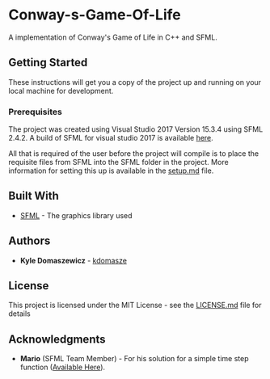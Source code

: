 # Conway-s-Game-Of-Life

A implementation of Conway's Game of Life in C++ and SFML.

## Getting Started

These instructions will get you a copy of the project up and running on your local machine for development.

### Prerequisites

The project was created using Visual Studio 2017 Version 15.3.4 using SFML 2.4.2. A build of SFML for visual studio 2017 is available [here](https://nightlybuilds.ch/project/show/1/SFML/).

All that is required of the user before the project will compile is to place the requisite files from SFML into the SFML folder in the project. More information for setting this up is available in the [setup.md](SFML/setup.md) file.

## Built With

* [SFML](https://www.sfml-dev.org/index.php) - The graphics library used

## Authors

* **Kyle Domaszewicz** - [kdomasze](https://github.com/kdomasze)

## License

This project is licensed under the MIT License - see the [LICENSE.md](LICENSE.md) file for details

## Acknowledgments

* **Mario** (SFML Team Member) - For his solution for a simple time step function ([Available Here](https://en.sfml-dev.org/forums/index.php?topic=6923.msg45722#msg45722)).
